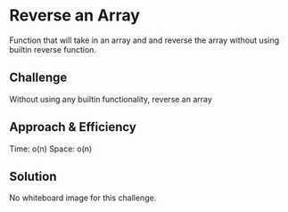 # Reverse an Array
Function that will take in an array and and reverse the array without using builtin reverse function.

## Challenge
Without using any builtin functionality, reverse an array

## Approach & Efficiency
Time:  o(n)
Space: o(n)

## Solution
No whiteboard image for this challenge.